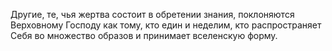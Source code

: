Другие, те, чья жертва состоит в обретении знания, поклоняются Верховному Господу как тому, кто един и неделим, кто распространяет Себя во множество образов и принимает вселенскую форму.